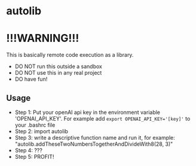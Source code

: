 # autolib

# !!!WARNING!!!
This is basically remote code execution as a library. 

- DO NOT run this outside a sandbox
- DO NOT use this in any real project
- DO have fun!

## Usage
- Step 1: Put your openAI api key in the environment variable 'OPENAI_API_KEY'. For example add ```export OPENAI_API_KEY='[key]'``` to your .bashrc file
- Step 2: import autolib
- Step 3: write a descriptive function name and run it, for example: "autolib.addTheseTwoNumbersTogetherAndDivideWith8(28, 3)"
- Step 4: ???
- Step 5: PROFIT!

